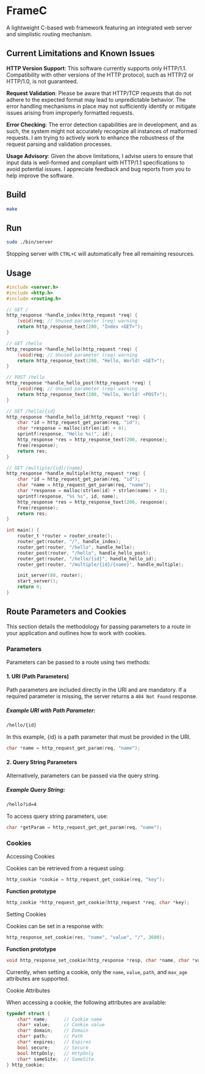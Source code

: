 # FrameC

A lightweight C-based web framework featuring an integrated web server and simplistic routing mechanism.

## Current Limitations and Known Issues
**HTTP Version Support**: This software currently supports only HTTP/1.1. Compatibility with other versions of the HTTP protocol, such as HTTP/2 or HTTP/1.0, is not guaranteed.

**Request Validation**: Please be aware that HTTP/TCP requests that do not adhere to the expected format may lead to unpredictable behavior. The error handling mechanisms in place may not sufficiently identify or mitigate issues arising from improperly formatted requests.

**Error Checking**: The error detection capabilities are in development, and as such, the system might not accurately recognize all instances of malformed requests. I am trying to actively work to enhance the robustness of the request parsing and validation processes.

**Usage Advisory**: Given the above limitations, I advise users to ensure that input data is well-formed and compliant with HTTP/1.1 specifications to avoid potential issues. I appreciate feedback and bug reports from you to help improve the software.

## Build
```bash
make
```

## Run

```bash
sudo ./bin/server
```

Stopping server with `CTRL+C` will automatically free all remaining resources.

## Usage

```c
#include <server.h>
#include <http.h>
#include <routing.h>

// GET /
http_response *handle_index(http_request *req) {
    (void)req; // Unused parameter (req) warning
    return http_response_text(200, "Index <GET>");
}

// GET /hello
http_response *handle_hello(http_request *req) {
    (void)req; // Unused parameter (req) warning
    return http_response_text(200, "Hello, World! <GET>");
}

// POST /hello
http_response *handle_hello_post(http_request *req) {
    (void)req; // Unused parameter (req) warning
    return http_response_text(200, "Hello, World! <POST>");
}

// GET /hello/{id}
http_response *handle_hello_id(http_request *req) {
    char *id = http_request_get_param(req, "id");
    char *response = malloc(strlen(id) + 8);
    sprintf(response, "Hello %s!", id);
    http_response *res = http_response_text(200, response);
    free(response);
    return res;
}

// GET /multiple/{id}/{name}
http_response *handle_multiple(http_request *req) {
    char *id = http_request_get_param(req, "id");
    char *name = http_request_get_param(req, "name");
    char *response = malloc(strlen(id) + strlen(name) + 3);
    sprintf(response, "%s %s", id, name);
    http_response *res = http_response_text(200, response);
    free(response);
    return res;
}

int main() {
    router_t *router = router_create();
    router_get(router, "/", handle_index);
    router_get(router, "/hello", handle_hello);
    router_post(router, "/hello", handle_hello_post);
    router_get(router, "/hello/{id}", handle_hello_id);
    router_get(router, "/multiple/{id}/{name}", handle_multiple);

    init_server(80, router);
    start_server();
    return 0;
}
```

## Route Parameters and Cookies

This section details the methodology for passing parameters to a route in your application and outlines how to work with cookies.

### Parameters

Parameters can be passed to a route using two methods:

#### 1. URI (Path Parameters)

Path parameters are included directly in the URI and are mandatory. If a required parameter is missing, the server returns a `404 Not Found` response.

##### Example URI with Path Parameter:

```txt
/hello/{id}
```

In this example, {id} is a path parameter that must be provided in the URI.

```c
char *name = http_request_get_param(req, "name");
```

#### 2. Query String Parameters

Alternatively, parameters can be passed via the query string.

##### Example Query String:

```txt
/hello?id=4
```

To access query string parameters, use:

```c
char *getParam = http_request_get_get_param(req, "name");
```

### Cookies

Accessing Cookies

Cookies can be retrieved from a request using:

```c
http_cookie *cookie = http_request_get_cookie(req, "key");
```

**Function prototype**

```c
http_cookie *http_request_get_cookie(http_request *req, char *key);
```

Setting Cookies

Cookies can be set in a response with:

```c
http_response_set_cookie(res, "name", "value", "/", 3600);
```

**Function prototype**

```c
void http_response_set_cookie(http_response *resp, char *name, char *value, char *path, int max_age);
```

Currently, when setting a cookie, only the `name`, `value`, `path`, and `max_age` attributes are supported.

Cookie Attributes

When accessing a cookie, the following attributes are available:

```c
typedef struct {
    char* name;      // Cookie name
    char* value;     // Cookie value
    char* domain;    // Domain
    char* path;      // Path
    char* expires;   // Expires
    bool secure;     // Secure
    bool httpOnly;   // HttpOnly
    char* sameSite;  // SameSite
} http_cookie;
```